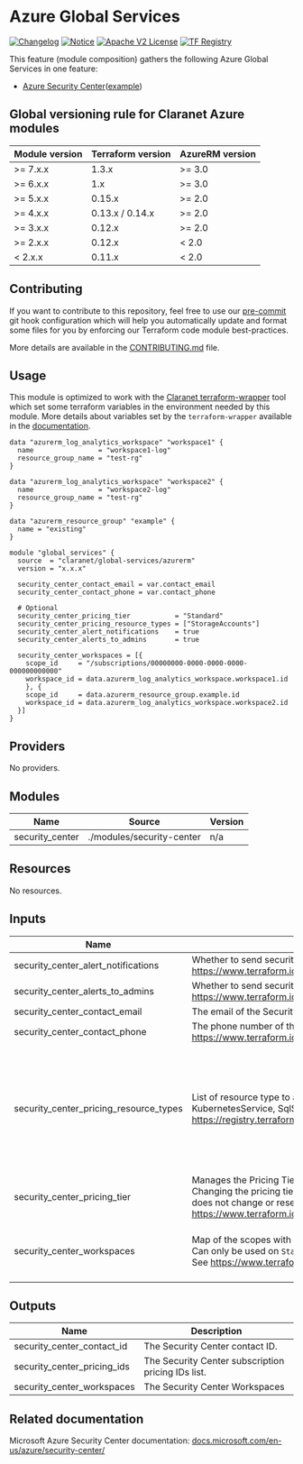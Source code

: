 # Azure Global Services
[![Changelog](https://img.shields.io/badge/changelog-release-green.svg)](CHANGELOG.md) [![Notice](https://img.shields.io/badge/notice-copyright-yellow.svg)](NOTICE) [![Apache V2 License](https://img.shields.io/badge/license-Apache%20V2-orange.svg)](LICENSE) [![TF Registry](https://img.shields.io/badge/terraform-registry-blue.svg)](https://registry.terraform.io/modules/claranet/global-services/azurerm/)

This feature (module composition) gathers the following Azure Global Services in one feature:
* [Azure Security Center](https://docs.microsoft.com/en-us/azure/security-center/)([example](examples/security-center/modules.tf))

<!-- BEGIN_TF_DOCS -->
## Global versioning rule for Claranet Azure modules

| Module version | Terraform version | AzureRM version |
| -------------- | ----------------- | --------------- |
| >= 7.x.x       | 1.3.x             | >= 3.0          |
| >= 6.x.x       | 1.x               | >= 3.0          |
| >= 5.x.x       | 0.15.x            | >= 2.0          |
| >= 4.x.x       | 0.13.x / 0.14.x   | >= 2.0          |
| >= 3.x.x       | 0.12.x            | >= 2.0          |
| >= 2.x.x       | 0.12.x            | < 2.0           |
| <  2.x.x       | 0.11.x            | < 2.0           |

## Contributing

If you want to contribute to this repository, feel free to use our [pre-commit](https://pre-commit.com/) git hook configuration
which will help you automatically update and format some files for you by enforcing our Terraform code module best-practices.

More details are available in the [CONTRIBUTING.md](./CONTRIBUTING.md#pull-request-process) file.

## Usage

This module is optimized to work with the [Claranet terraform-wrapper](https://github.com/claranet/terraform-wrapper) tool
which set some terraform variables in the environment needed by this module.
More details about variables set by the `terraform-wrapper` available in the [documentation](https://github.com/claranet/terraform-wrapper#environment).

```hcl
data "azurerm_log_analytics_workspace" "workspace1" {
  name                = "workspace1-log"
  resource_group_name = "test-rg"
}

data "azurerm_log_analytics_workspace" "workspace2" {
  name                = "workspace2-log"
  resource_group_name = "test-rg"
}

data "azurerm_resource_group" "example" {
  name = "existing"
}

module "global_services" {
  source  = "claranet/global-services/azurerm"
  version = "x.x.x"

  security_center_contact_email = var.contact_email
  security_center_contact_phone = var.contact_phone

  # Optional
  security_center_pricing_tier           = "Standard"
  security_center_pricing_resource_types = ["StorageAccounts"]
  security_center_alert_notifications    = true
  security_center_alerts_to_admins       = true

  security_center_workspaces = [{
    scope_id     = "/subscriptions/00000000-0000-0000-0000-000000000000"
    workspace_id = data.azurerm_log_analytics_workspace.workspace1.id
    }, {
    scope_id     = data.azurerm_resource_group.example.id
    workspace_id = data.azurerm_log_analytics_workspace.workspace2.id
  }]
}
```

## Providers

No providers.

## Modules

| Name | Source | Version |
|------|--------|---------|
| security\_center | ./modules/security-center | n/a |

## Resources

No resources.

## Inputs

| Name | Description | Type | Default | Required |
|------|-------------|------|---------|:--------:|
| security\_center\_alert\_notifications | Whether to send security alerts notifications to the security contact or not. https://www.terraform.io/docs/providers/azurerm/r/security_center_contact.html#alert_notifications | `bool` | `true` | no |
| security\_center\_alerts\_to\_admins | Whether to send security alerts notifications to subscription admins or not. https://www.terraform.io/docs/providers/azurerm/r/security_center_contact.html#alerts_to_admins | `bool` | `true` | no |
| security\_center\_contact\_email | The email of the Security Center Contact. https://www.terraform.io/docs/providers/azurerm/r/security_center_contact.html#email | `string` | n/a | yes |
| security\_center\_contact\_phone | The phone number of the Security Center Contact. https://www.terraform.io/docs/providers/azurerm/r/security_center_contact.html#phone | `string` | n/a | yes |
| security\_center\_pricing\_resource\_types | List of resource type to apply the Azure Security Center pricing tier. Possible values are AppServices, ContainerRegistry, KeyVaults, KubernetesService, SqlServers, SqlServerVirtualMachines, StorageAccounts, and VirtualMachines. Source: https://registry.terraform.io/providers/hashicorp/azurerm/latest/docs/resources/security_center_subscription_pricing#resource_type | `list(string)` | <pre>[<br>  "AppServices",<br>  "ContainerRegistry",<br>  "KeyVaults",<br>  "KubernetesService",<br>  "SqlServers",<br>  "SqlServerVirtualMachines",<br>  "StorageAccounts",<br>  "VirtualMachines"<br>]</pre> | no |
| security\_center\_pricing\_tier | Manages the Pricing Tier for Azure Security Center in the current subscription. Possible values are Free and Standard. NOTE: Changing the pricing tier to Standard affects all resources in the subscription and could be quite costly. Deletion of this resource does not change or reset the pricing tier to Free. Source: https://www.terraform.io/docs/providers/azurerm/r/security_center_subscription_pricing.html | `string` | `"Standard"` | no |
| security\_center\_workspaces | Map of the scopes with the associated Log Analytics Workspace.<br>    Can only be used on `Standard` tier. Scope can be a Subscription or Resource Group ID.<br>    See https://www.terraform.io/docs/providers/azurerm/r/security_center_workspace.html" | <pre>list(object({<br>    scope_id     = string<br>    workspace_id = string<br>  }))</pre> | `[]` | no |

## Outputs

| Name | Description |
|------|-------------|
| security\_center\_contact\_id | The Security Center contact ID. |
| security\_center\_pricing\_ids | The Security Center subscription pricing IDs list. |
| security\_center\_workspaces | The Security Center Workspaces |
<!-- END_TF_DOCS -->
## Related documentation

Microsoft Azure Security Center documentation: [docs.microsoft.com/en-us/azure/security-center/](https://docs.microsoft.com/en-us/azure/security-center/)

